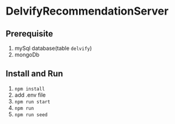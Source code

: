 # DelvifyRecommendationServer

## Prerequisite
1. mySql database(table `delvify`)
2. mongoDb

## Install and Run
1. `npm install`
2. add .env file
3. `npm run start`
3. `npm run`
4. `npm run seed`
